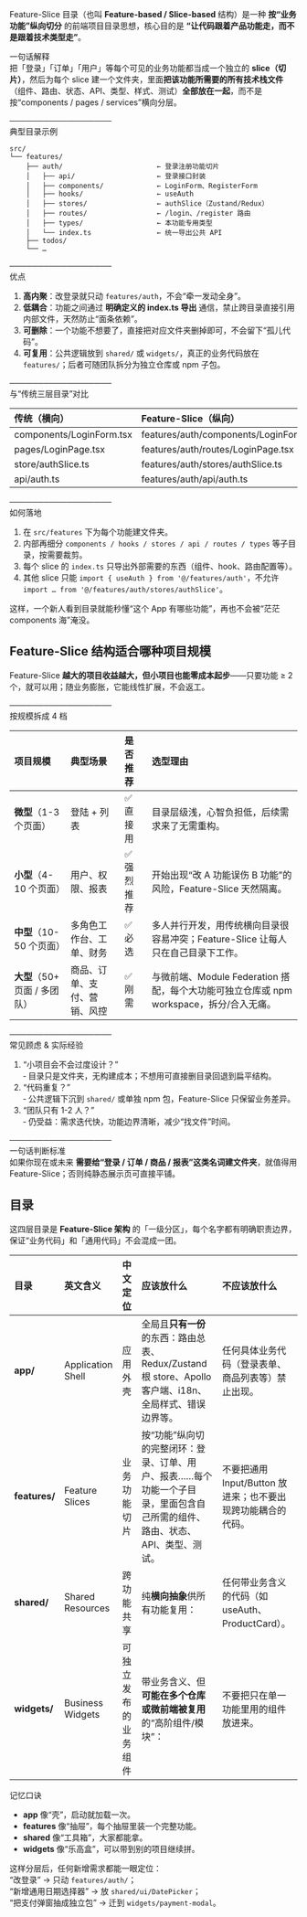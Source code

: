 Feature-Slice 目录（也叫 **Feature-based / Slice-based** 结构）是一种 **按“业务功能”纵向切分** 的前端项目目录思想，核心目的是 **“让代码跟着产品功能走，而不是跟着技术类型走”**。

一句话解释  
把「登录」「订单」「用户」等每个可见的业务功能都当成一个独立的 **slice（切片）**，然后为每个 slice 建一个文件夹，里面**把该功能所需要的所有技术栈文件**（组件、路由、状态、API、类型、样式、测试）**全部放在一起**，而不是按“components / pages / services”横向分层。

──────────────────  
典型目录示例

```
src/
└── features/
    ├── auth/                       ← 登录注册功能切片
    │   ├── api/                    ← 登录接口封装
    │   ├── components/             ← LoginForm、RegisterForm
    │   ├── hooks/                  ← useAuth
    │   ├── stores/                 ← authSlice（Zustand/Redux）
    │   ├── routes/                 ← /login、/register 路由
    │   ├── types/                  ← 本功能专用类型
    │   └── index.ts                ← 统一导出公共 API
    ├── todos/
    └── …
```

──────────────────  
优点

1. **高内聚**：改登录就只动 `features/auth`，不会“牵一发动全身”。
2. **低耦合**：功能之间通过 **明确定义的 index.ts 导出** 通信，禁止跨目录直接引用内部文件，天然防止“面条依赖”。
3. **可删除**：一个功能不想要了，直接把对应文件夹删掉即可，不会留下“孤儿代码”。
4. **可复用**：公共逻辑放到 `shared/` 或 `widgets/`，真正的业务代码放在 `features/`；后者可随团队拆分为独立仓库或 npm 子包。

──────────────────  
与“传统三层目录”对比

|传统（横向）|Feature-Slice（纵向）|
|:--|:--|
|components/LoginForm.tsx|features/auth/components/LoginForm.tsx|
|pages/LoginPage.tsx|features/auth/routes/LoginPage.tsx|
|store/authSlice.ts|features/auth/stores/authSlice.ts|
|api/auth.ts|features/auth/api/auth.ts|

──────────────────  
如何落地

1. 在 `src/features` 下为每个功能建文件夹。
2. 内部再细分 `components / hooks / stores / api / routes / types` 等子目录，按需要裁剪。
3. 每个 slice 的 `index.ts` 只导出外部需要的东西（组件、hook、路由配置等）。
4. 其他 slice 只能 `import { useAuth } from '@/features/auth'`，不允许 `import … from '@/features/auth/stores/authSlice'`。

这样，一个新人看到目录就能秒懂“这个 App 有哪些功能”，再也不会被“茫茫 components 海”淹没。

## Feature-Slice 结构适合哪种项目规模

Feature-Slice **越大的项目收益越大，但小项目也能零成本起步**——只要功能 ≥ 2 个，就可以用；随业务膨胀，它能线性扩展，不会返工。

──────────────────  
按规模拆成 4 档

| 项目规模                 | 典型场景           | 是否推荐   | 选型理由                                                         |
| :------------------- | :------------- | :----- | :----------------------------------------------------------- |
| **微型**（1-3 个页面）      | 登陆 + 列表        | ✅ 直接用  | 目录层级浅，心智负担低，后续需求来了无需重构。                                      |
| **小型**（4-10 个页面）     | 用户、权限、报表       | ✅ 强烈推荐 | 开始出现“改 A 功能误伤 B 功能”的风险，Feature-Slice 天然隔离。                   |
| **中型**（10-50 个页面）    | 多角色工作台、工单、财务   | ✅ 必选   | 多人并行开发，用传统横向目录很容易冲突；Feature-Slice 让每人只在自己目录下工作。              |
| **大型**（50+ 页面 / 多团队） | 商品、订单、支付、营销、风控 | ✅ 刚需   | 与微前端、Module Federation 搭配，每个大功能可独立仓库或 npm workspace，拆分/合入无痛。 |

──────────────────  
常见顾虑 & 实际经验

1. “小项目会不会过度设计？”  
    ‑ 目录只是文件夹，无构建成本；不想用可直接删目录回退到扁平结构。
2. “代码重复？”  
    ‑ 公共逻辑下沉到 `shared/` 或单独 npm 包，Feature-Slice 只保留业务差异。
3. “团队只有 1-2 人？”  
    ‑ 仍受益：需求迭代快，功能边界清晰，减少“找文件”时间。

──────────────────  
一句话判断标准  
如果你现在或未来 **需要给“登录 / 订单 / 商品 / 报表”这类名词建文件夹**，就值得用 Feature-Slice；否则纯静态展示页可直接平铺。

## 目录

这四层目录是 **Feature-Slice 架构** 的「一级分区」，每个名字都有明确职责边界，保证“业务代码」和「通用代码」不会混成一团。

|目录|英文含义|中文定位|应该放什么|不应该放什么|
|:--|:--|:--|:--|:--|
|**app/**|Application Shell|应用外壳|全局且**只有一份**的东西：路由总表、Redux/Zustand 根 store、Apollo 客户端、i18n、全局样式、错误边界等。|任何具体业务代码（登录表单、商品列表等）禁止出现。|
|**features/**|Feature Slices|业务功能切片|按“功能”纵向切的完整闭环：登录、订单、用户、报表……每个功能一个子目录，里面包含自己所需的组件、路由、状态、API、类型、测试。|不要把通用 Input/Button 放进来；也不要出现跨功能耦合的代码。|
|**shared/**|Shared Resources|跨功能共享|纯**横向抽象**供所有功能复用：|任何带业务含义的代码（如 useAuth、ProductCard）。|
|**widgets/**|Business Widgets|可独立发布的业务组件|带业务含义、但**可能在多个仓库或微前端被复用**的“高阶组件/模块”：|不要把只在单一功能里用的组件放进来。|

记忆口诀

- **app** 像“壳”，启动就加载一次。
- **features** 像“抽屉”，每个抽屉里装一个完整功能。
- **shared** 像“工具箱”，大家都能拿。
- **widgets** 像“乐高盒”，可以带到别的项目继续拼。

这样分层后，任何新增需求都能一眼定位：  
“改登录” → 只动 `features/auth/`；  
“新增通用日期选择器” → 放 `shared/ui/DatePicker`；  
“把支付弹窗抽成独立包” → 迁到 `widgets/payment-modal`。